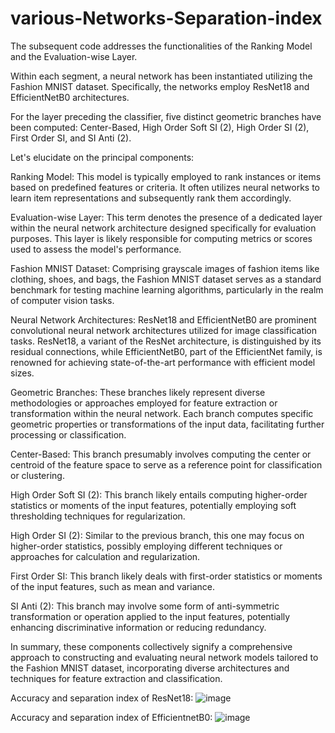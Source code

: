 # various-Networks-Separation-index
The subsequent code addresses the functionalities of the Ranking Model and the Evaluation-wise Layer.

Within each segment, a neural network has been instantiated utilizing the Fashion MNIST dataset. Specifically, the networks employ ResNet18 and EfficientNetB0 architectures.

For the layer preceding the classifier, five distinct geometric branches have been computed: Center-Based, High Order Soft SI (2), High Order SI (2), First Order SI, and SI Anti (2).

Let's elucidate on the principal components:

Ranking Model: This model is typically employed to rank instances or items based on predefined features or criteria. It often utilizes neural networks to learn item representations and subsequently rank them accordingly.

Evaluation-wise Layer: This term denotes the presence of a dedicated layer within the neural network architecture designed specifically for evaluation purposes. This layer is likely responsible for computing metrics or scores used to assess the model's performance.

Fashion MNIST Dataset: Comprising grayscale images of fashion items like clothing, shoes, and bags, the Fashion MNIST dataset serves as a standard benchmark for testing machine learning algorithms, particularly in the realm of computer vision tasks.

Neural Network Architectures: ResNet18 and EfficientNetB0 are prominent convolutional neural network architectures utilized for image classification tasks. ResNet18, a variant of the ResNet architecture, is distinguished by its residual connections, while EfficientNetB0, part of the EfficientNet family, is renowned for achieving state-of-the-art performance with efficient model sizes.

Geometric Branches: These branches likely represent diverse methodologies or approaches employed for feature extraction or transformation within the neural network. Each branch computes specific geometric properties or transformations of the input data, facilitating further processing or classification.

Center-Based: This branch presumably involves computing the center or centroid of the feature space to serve as a reference point for classification or clustering.

High Order Soft SI (2): This branch likely entails computing higher-order statistics or moments of the input features, potentially employing soft thresholding techniques for regularization.

High Order SI (2): Similar to the previous branch, this one may focus on higher-order statistics, possibly employing different techniques or approaches for calculation and regularization.

First Order SI: This branch likely deals with first-order statistics or moments of the input features, such as mean and variance.

SI Anti (2): This branch may involve some form of anti-symmetric transformation or operation applied to the input features, potentially enhancing discriminative information or reducing redundancy.

In summary, these components collectively signify a comprehensive approach to constructing and evaluating neural network models tailored to the Fashion MNIST dataset, incorporating diverse architectures and techniques for feature extraction and classification.

Accuracy and separation index of ResNet18: 
![image](https://github.com/fmirzadeh99/various-Networks-Separation-index/assets/169579231/9c8408de-ab0e-4357-8ad3-e05b0ae553e5)


Accuracy and separation index of EfficientnetB0: 
![image](https://github.com/fmirzadeh99/various-Networks-Separation-index/assets/169579231/5b2d6e35-f8a2-4984-bd0c-6ba18dfe9671)


